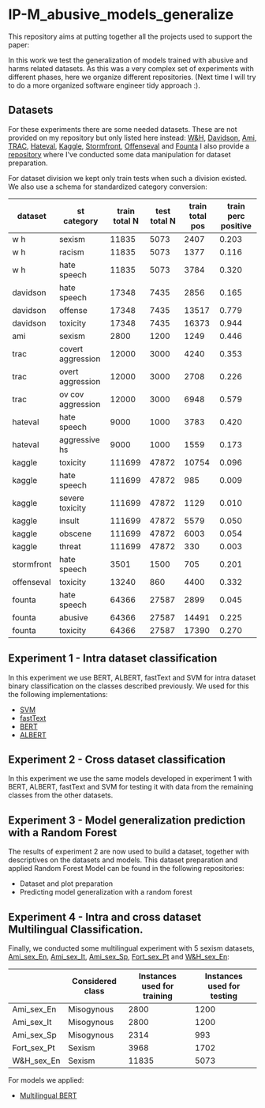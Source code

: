 # IP-M_abusive_models_generalize

This repository aims at putting together all the projects used to support the paper:



In this work we test the generalization of models trained with abusive and harms related datasets.
As this was a very complex set of experiments with different phases, here we organize different repositories.
(Next time I will try to do a more organized software engineer tidy approach :).

## Datasets

For these experiments there are some needed datasets. These are not provided on my repository but only listed here instead: [W&H](https://github.com/ZeerakW/hatespeech), [Davidson](https://github.com/t-davidson/hate-speech-and-offensive-language), [Ami](http://ceur-ws.org/Vol-2150/overview-AMI.pdf), [TRAC](https://www.aclweb.org/anthology/W18-4407.pdf), [Hateval](https://www.aclweb.org/anthology/S19-2007.pdf), [Kaggle](https://www.kaggle.com/c/jigsaw-toxic-comment-classification-challenge), [Stormfront](https://github.com/Vicomtech/hate-speech-dataset), [Offenseval](https://www.aclweb.org/anthology/S19-2010.pdf) and [Founta](https://zenodo.org/record/2657374)
I also provide a [repository](https://github.com/paulafortuna/abusive_harms_datasets_manipulation) where I've conducted some data manipulation for dataset preparation.

For dataset division we kept only train tests when such a division existed. We also use a schema for standardized category conversion:

| dataset    | st category       | train total N | test total N | train total pos | train perc positive |
|------------|-------------------|---------------|--------------|-----------------|---------------------|
| w h        | sexism            | 11835         | 5073         | 2407            | 0.203               |
| w h        | racism            | 11835         | 5073         | 1377            | 0.116               |
| w h        | hate speech       | 11835         | 5073         | 3784            | 0.320               |
| davidson   | hate speech       | 17348         | 7435         | 2856            | 0.165               |
| davidson   | offense           | 17348         | 7435         | 13517           | 0.779               |
| davidson   | toxicity          | 17348         | 7435         | 16373           | 0.944               |
| ami        | sexism            | 2800          | 1200         | 1249            | 0.446               |
| trac       | covert aggression | 12000         | 3000         | 4240            | 0.353               |
| trac       | overt aggression  | 12000         | 3000         | 2708            | 0.226               |
| trac       | ov cov aggression | 12000         | 3000         | 6948            | 0.579               |
| hateval    | hate speech       | 9000          | 1000         | 3783            | 0.420               |
| hateval    | aggressive hs     | 9000          | 1000         | 1559            | 0.173               |
| kaggle     | toxicity          | 111699        | 47872        | 10754           | 0.096               |
| kaggle     | hate speech       | 111699        | 47872        | 985             | 0.009               |
| kaggle     | severe toxicity   | 111699        | 47872        | 1129            | 0.010               |
| kaggle     | insult            | 111699        | 47872        | 5579            | 0.050               |
| kaggle     | obscene           | 111699        | 47872        | 6003            | 0.054               |
| kaggle     | threat            | 111699        | 47872        | 330             | 0.003               |
| stormfront | hate speech       | 3501          | 1500         | 705             | 0.201               |
| offenseval | toxicity          | 13240         | 860          | 4400            | 0.332               |
| founta     | hate speech       | 64366         | 27587        | 2899            | 0.045               |
| founta     | abusive           | 64366         | 27587        | 14491           | 0.225               |
| founta     | toxicity          | 64366         | 27587        | 17390           | 0.270               |

## Experiment 1 - Intra dataset classification

In this experiment we use BERT, ALBERT, fastText and SVM for intra dataset binary classification on the classes described previously.
We used for this the following implementations:
- [SVM](https://colab.research.google.com/drive/1yb0rfgFOZt9AeL0Hs5draQCV-e-7wwHz?usp=sharing#scrollTo=4u5nLQ6Fr0FT)
- [fastText](https://github.com/paulafortuna/abusive_harms_fastText)
- [BERT](https://colab.research.google.com/drive/1PRrByQvgNYf3cCc4LkN6k5rhw_rM9a9v?usp=sharing)
- [ALBERT](https://colab.research.google.com/drive/1QOfvUiPCZ1xOQp5X70ncwWqR7DtU8MAw?usp=sharing)

## Experiment 2 - Cross dataset classification

In this experiment we use the same models developed in experiment 1 with BERT, ALBERT, fastText and SVM for testing it with data from the remaining classes from the other datasets.

## Experiment 3 - Model generalization prediction with a Random Forest

The results of experiment 2 are now used to build a dataset, together with descriptives on the datasets and models.
This dataset preparation and applied Random Forest Model can be found in the following repositories:
- Dataset and plot preparation
- Predicting model generalization with a random forest

## Experiment 4 - Intra and cross dataset Multilingual Classification.

Finally, we conducted some multilingual experiment with 5 sexism datasets, [Ami_sex_En](http://ceur-ws.org/Vol-2150/overview-AMI.pdf), [Ami_sex_It](http://ceur-ws.org/Vol-2150/overview-AMI.pdf), [Ami_sex_Sp](https://amiibereval2018.wordpress.com/), [Fort_sex_Pt](https://github.com/paulafortuna/Portuguese-Hate-Speech-Dataset) and [W&H_sex_En](https://github.com/ZeerakW/hatespeech):

|             | Considered class | Instances used for training | Instances used for testing |
|-------------|------------------|-----------------------------|----------------------------|
| Ami_sex_En  | Misogynous       | 2800                        | 1200                       |
| Ami_sex_It  | Misogynous       | 2800                        | 1200                       |
| Ami_sex_Sp  | Misogynous       | 2314                        | 993                        |
| Fort_sex_Pt | Sexism           | 3968                        | 1702                       |
| W&H_sex_En  | Sexism           | 11835                       | 5073                       |

For models we applied: 

- [Multilingual BERT](https://colab.research.google.com/drive/10lZ-cqFZPv9tHrIe0zIhSGjhnA5W-7W4?usp=sharing)
